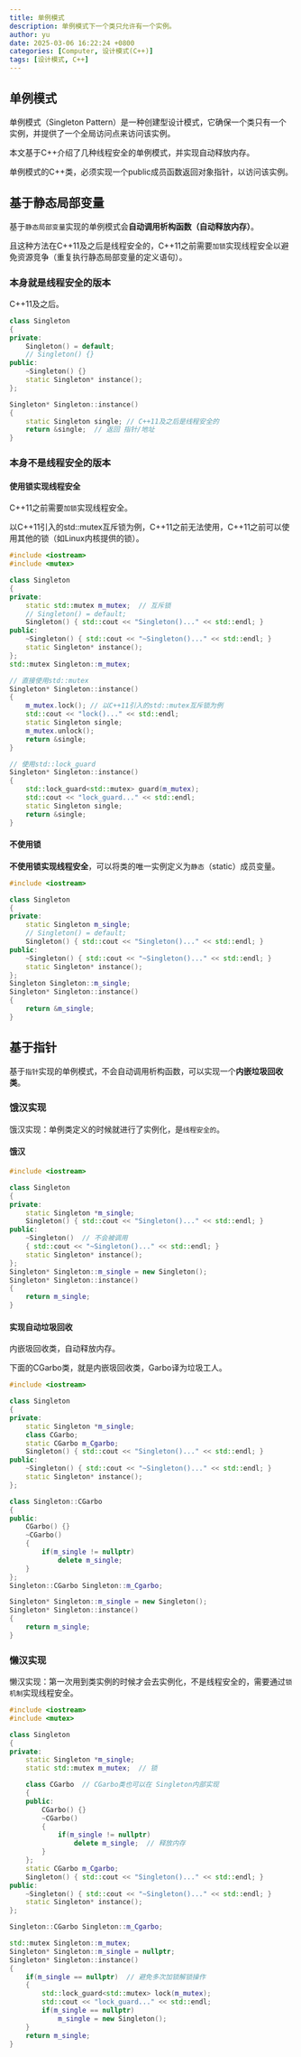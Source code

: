 ```yaml
---
title: 单例模式
description: 单例模式下一个类只允许有一个实例。
author: yu
date: 2025-03-06 16:22:24 +0800
categories: [Computer, 设计模式(C++)]
tags: [设计模式, C++]
---
```


## 单例模式
单例模式（Singleton Pattern）是一种创建型设计模式，它确保一个类只有一个实例，并提供了一个全局访问点来访问该实例。

本文基于C++介绍了几种线程安全的单例模式，并实现自动释放内存。

单例模式的C++类，必须实现一个public成员函数返回对象指针，以访问该实例。

## 基于静态局部变量

基于`静态局部变量`实现的单例模式会**自动调用析构函数（自动释放内存）**。

且这种方法在C++11及之后是线程安全的，C++11之前需要`加锁`实现线程安全以避免资源竞争（重复执行静态局部变量的定义语句）。

### 本身就是线程安全的版本

C++11及之后。
```cpp
class Singleton
{
private:
    Singleton() = default;
    // Singleton() {}
public:
    ~Singleton() {}
    static Singleton* instance();
};

Singleton* Singleton::instance()
{
    static Singleton single; // C++11及之后是线程安全的
    return &single;  // 返回 指针/地址
}
```

### 本身不是线程安全的版本

#### 使用锁实现线程安全

C++11之前需要`加锁`实现线程安全。

以C++11引入的std::mutex互斥锁为例，C++11之前无法使用，C++11之前可以使用其他的锁（如Linux内核提供的锁）。

```cpp
#include <iostream>
#include <mutex>

class Singleton
{
private:
    static std::mutex m_mutex;  // 互斥锁
    // Singleton() = default;
    Singleton() { std::cout << "Singleton()..." << std::endl; }
public:
    ~Singleton() { std::cout << "~Singleton()..." << std::endl; }
    static Singleton* instance();
};
std::mutex Singleton::m_mutex;

// 直接使用std::mutex
Singleton* Singleton::instance()
{
    m_mutex.lock(); // 以C++11引入的std::mutex互斥锁为例
    std::cout << "lock()..." << std::endl;
    static Singleton single;
    m_mutex.unlock();
    return &single;
}

// 使用std::lock_guard
Singleton* Singleton::instance()
{
    std::lock_guard<std::mutex> guard(m_mutex);
    std::cout << "lock_guard..." << std::endl;
    static Singleton single;
    return &single;
}
```

#### 不使用锁

**不使用锁实现线程安全**，可以将类的唯一实例定义为`静态`（static）成员变量。

```cpp
#include <iostream>

class Singleton
{
private:
    static Singleton m_single;
    // Singleton() = default;
    Singleton() { std::cout << "Singleton()..." << std::endl; }
public:
    ~Singleton() { std::cout << "~Singleton()..." << std::endl; }
    static Singleton* instance();
};
Singleton Singleton::m_single;
Singleton* Singleton::instance()
{
    return &m_single;
}
```

## 基于指针

基于`指针`实现的单例模式，不会自动调用析构函数，可以实现一个**内嵌垃圾回收类**。

### 饿汉实现

饿汉实现：单例类定义的时候就进行了实例化，是`线程安全的`。

#### 饿汉
```cpp
#include <iostream>

class Singleton
{
private:
    static Singleton *m_single;
    Singleton() { std::cout << "Singleton()..." << std::endl; }
public:
    ~Singleton()  // 不会被调用
    { std::cout << "~Singleton()..." << std::endl; }
    static Singleton* instance();
};
Singleton* Singleton::m_single = new Singleton();
Singleton* Singleton::instance()
{
    return m_single;
}
```

#### 实现自动垃圾回收

内嵌圾回收类，自动释放内存。

下面的CGarbo类，就是内嵌圾回收类，Garbo译为垃圾工人。
```cpp
#include <iostream>

class Singleton
{
private:
    static Singleton *m_single;
    class CGarbo;
    static CGarbo m_Cgarbo;
    Singleton() { std::cout << "Singleton()..." << std::endl; }
public:
    ~Singleton() { std::cout << "~Singleton()..." << std::endl; }
    static Singleton* instance();
};

class Singleton::CGarbo
{
public:
    CGarbo() {}
    ~CGarbo()
    {
        if(m_single != nullptr)
            delete m_single;
    }
};
Singleton::CGarbo Singleton::m_Cgarbo;

Singleton* Singleton::m_single = new Singleton();
Singleton* Singleton::instance()
{
    return m_single;
}
```

### 懒汉实现

懒汉实现：第一次用到类实例的时候才会去实例化，不是线程安全的，需要通过`锁机制`实现线程安全。
```cpp
#include <iostream>
#include <mutex>

class Singleton
{
private:
    static Singleton *m_single;
    static std::mutex m_mutex;  // 锁

    class CGarbo  // CGarbo类也可以在 Singleton内部实现
    {
    public:
        CGarbo() {}
        ~CGarbo()
        {
            if(m_single != nullptr)
                delete m_single;  // 释放内存
        }
    };
    static CGarbo m_Cgarbo;
    Singleton() { std::cout << "Singleton()..." << std::endl; }
public:
    ~Singleton() { std::cout << "~Singleton()..." << std::endl; }
    static Singleton* instance();
};

Singleton::CGarbo Singleton::m_Cgarbo;

std::mutex Singleton::m_mutex;
Singleton* Singleton::m_single = nullptr;
Singleton* Singleton::instance()
{
    if(m_single == nullptr)  // 避免多次加锁解锁操作
    {
        std::lock_guard<std::mutex> lock(m_mutex);
        std::cout << "lock_guard..." << std::endl;
        if(m_single == nullptr)
            m_single = new Singleton();
    }
    return m_single;
}
```
